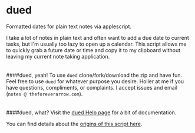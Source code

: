 dued
====
Formatted dates for plain text notes via applescript. 

I take a lot of notes in plain text and often want to add a due date to current tasks, but I'm usually too lazy to open up a calendar. This script allows me to quickly grab a future date or time and copy it to my clipboard without leaving my current note taking application.  
<BR>  
####dued, yeah!
To use `dued` clone/fork/download the zip and have fun. Feel free to use `dued` for whatever purpose you desire. Holler at me if you have questions, compliments, or complaints. I accept issues and email (`notes @ theforeverarrow.com`).   
<BR>  
####dued, what?
Visit the [dued Help page](https://github.com/unforswearing/dued/blob/master/help.md) for a bit of documentation.   

You can find details about the [origins of this script here](http://scriptogr.am/unforswearing/post/future-dates). 
